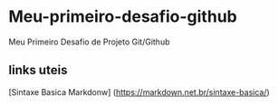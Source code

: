 # Meu-primeiro-desafio-github
Meu Primeiro Desafio de Projeto Git/Github

## links uteis

[Sintaxe Basica Markdonw] (https://markdown.net.br/sintaxe-basica/)
